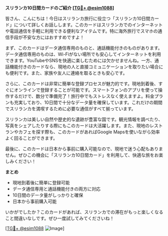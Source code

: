 **スリランカ10日間カードのご紹介 [[TG💪+ @esim1088](https://t.me/s/esim1088)]**

皆さん、こんにちは！今日はスリランカ旅行に役立つ「スリランカ10日間カード」について詳しくお話しします。このカードはスリランカでのインターネットや電話通信を手軽に利用できる便利なアイテムです。特に海外旅行でスマホの通信手段が不安な方にはおすすめですよ！

まず、このカードはデータ通信専用のものと、通話機能付きのものがあります。データ通信専用のものは、Wi-Fiがない場所でも安心してインターネットを利用できます。YouTubeやSNSを快適に楽しむためには欠かせませんね。一方、通話機能付きのカードなら、現地の人と直接コミュニケーションを取りたい場合にも便利です。また、家族や友人に連絡を取るときも安心です。

さらに、このカードは非常に簡単な登録プロセスが魅力的です。現地到着後、すぐにオンラインで登録することが可能です。スマートフォンのアプリを使って操作するだけで、数分で準備完了！旅行中でもストレスなく使えますよ。料金プランも充実しており、10日間で十分なデータ量を確保しています。これだけの期間でスリランカを満喫するために必要な通信がすべて揃っています。

スリランカは美しい自然や歴史的な遺跡が豊富な国です。観光情報を調べたり、写真をシェアしたりする際にもこのカードは大活躍します。また、現地のレストランやカフェを探す際も、このカードがあればGoogle Mapsを使いながら効率よく回ることができます。

最後に、このカードは日本から事前に購入可能なので、現地で迷う心配もありません。ぜひこの機会に「スリランカ10日間カード」を利用して、快適な旅をお楽しみください！

**まとめ**
- 現地到着後に簡単に登録可能
- データ通信専用と通話機能付きの両方に対応
- 10日間のデータ量がしっかりと確保
- 日本から事前購入可能

いかがでしたか？このカードがあれば、スリランカでの滞在がもっと楽しくなること間違いなしです。ぜひ一度試してみてくださいね！

[[TG💪+ @esim1088](https://t.me/s/esim1088) ![Image](https://i.postimg.cc/Y0z9fWf4/image.png)]